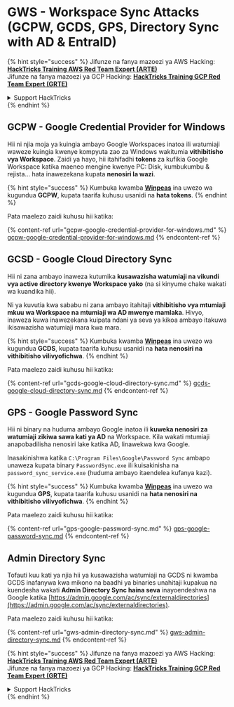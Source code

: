 # GWS - Workspace Sync Attacks (GCPW, GCDS, GPS, Directory Sync with AD & EntraID)

{% hint style="success" %}
Jifunze na fanya mazoezi ya AWS Hacking:<img src="../../../.gitbook/assets/image (1) (1) (1) (1).png" alt="" data-size="line">[**HackTricks Training AWS Red Team Expert (ARTE)**](https://training.hacktricks.xyz/courses/arte)<img src="../../../.gitbook/assets/image (1) (1) (1) (1).png" alt="" data-size="line">\
Jifunze na fanya mazoezi ya GCP Hacking: <img src="../../../.gitbook/assets/image (2) (1).png" alt="" data-size="line">[**HackTricks Training GCP Red Team Expert (GRTE)**<img src="../../../.gitbook/assets/image (2) (1).png" alt="" data-size="line">](https://training.hacktricks.xyz/courses/grte)

<details>

<summary>Support HackTricks</summary>

* Angalia [**mpango wa usajili**](https://github.com/sponsors/carlospolop)!
* **Jiunge na** 💬 [**kikundi cha Discord**](https://discord.gg/hRep4RUj7f) au [**kikundi cha telegram**](https://t.me/peass) au **tufuatilie** kwenye **Twitter** 🐦 [**@hacktricks\_live**](https://twitter.com/hacktricks_live)**.**
* **Shiriki mbinu za hacking kwa kuwasilisha PRs kwa** [**HackTricks**](https://github.com/carlospolop/hacktricks) na [**HackTricks Cloud**](https://github.com/carlospolop/hacktricks-cloud) github repos.

</details>
{% endhint %}

## GCPW - Google Credential Provider for Windows

Hii ni njia moja ya kuingia ambayo Google Workspaces inatoa ili watumiaji waweze kuingia kwenye kompyuta zao za Windows wakitumia **vithibitisho vya Workspace**. Zaidi ya hayo, hii itahifadhi **tokens** za kufikia Google Workspace katika maeneo mengine kwenye PC: Disk, kumbukumbu & rejista... hata inawezekana kupata **nenosiri la wazi**.

{% hint style="success" %}
Kumbuka kwamba [**Winpeas**](https://github.com/peass-ng/PEASS-ng/tree/master/winPEAS/winPEASexe) ina uwezo wa kugundua **GCPW**, kupata taarifa kuhusu usanidi na **hata tokens**.
{% endhint %}

Pata maelezo zaidi kuhusu hii katika:

{% content-ref url="gcpw-google-credential-provider-for-windows.md" %}
[gcpw-google-credential-provider-for-windows.md](gcpw-google-credential-provider-for-windows.md)
{% endcontent-ref %}

## GCSD - Google Cloud Directory Sync

Hii ni zana ambayo inaweza kutumika **kusawazisha watumiaji na vikundi vya active directory kwenye Workspace yako** (na si kinyume chake wakati wa kuandika hii).

Ni ya kuvutia kwa sababu ni zana ambayo itahitaji **vithibitisho vya mtumiaji mkuu wa Workspace na mtumiaji wa AD mwenye mamlaka**. Hivyo, inaweza kuwa inawezekana kuipata ndani ya seva ya kikoa ambayo itakuwa ikisawazisha watumiaji mara kwa mara.

{% hint style="success" %}
Kumbuka kwamba [**Winpeas**](https://github.com/peass-ng/PEASS-ng/tree/master/winPEAS/winPEASexe) ina uwezo wa kugundua **GCDS**, kupata taarifa kuhusu usanidi na **hata nenosiri na vithibitisho vilivyofichwa**.
{% endhint %}

Pata maelezo zaidi kuhusu hii katika:

{% content-ref url="gcds-google-cloud-directory-sync.md" %}
[gcds-google-cloud-directory-sync.md](gcds-google-cloud-directory-sync.md)
{% endcontent-ref %}

## GPS - Google Password Sync

Hii ni binary na huduma ambayo Google inatoa ili **kuweka nenosiri za watumiaji zikiwa sawa kati ya AD** na Workspace. Kila wakati mtumiaji anapobadilisha nenosiri lake katika AD, linawekwa kwa Google.

Inasakinishwa katika `C:\Program Files\Google\Password Sync` ambapo unaweza kupata binary `PasswordSync.exe` ili kuisakinisha na `password_sync_service.exe` (huduma ambayo itaendelea kufanya kazi).

{% hint style="success" %}
Kumbuka kwamba [**Winpeas**](https://github.com/peass-ng/PEASS-ng/tree/master/winPEAS/winPEASexe) ina uwezo wa kugundua **GPS**, kupata taarifa kuhusu usanidi na **hata nenosiri na vithibitisho vilivyofichwa**.
{% endhint %}

Pata maelezo zaidi kuhusu hii katika:

{% content-ref url="gps-google-password-sync.md" %}
[gps-google-password-sync.md](gps-google-password-sync.md)
{% endcontent-ref %}

## Admin Directory Sync

Tofauti kuu kati ya njia hii ya kusawazisha watumiaji na GCDS ni kwamba GCDS inafanywa kwa mikono na baadhi ya binaries unahitaji kupakua na kuendesha wakati **Admin Directory Sync haina seva** inayoendeshwa na Google katika [https://admin.google.com/ac/sync/externaldirectories](https://admin.google.com/ac/sync/externaldirectories).

Pata maelezo zaidi kuhusu hii katika:

{% content-ref url="gws-admin-directory-sync.md" %}
[gws-admin-directory-sync.md](gws-admin-directory-sync.md)
{% endcontent-ref %}

{% hint style="success" %}
Jifunze na fanya mazoezi ya AWS Hacking:<img src="../../../.gitbook/assets/image (1) (1) (1) (1).png" alt="" data-size="line">[**HackTricks Training AWS Red Team Expert (ARTE)**](https://training.hacktricks.xyz/courses/arte)<img src="../../../.gitbook/assets/image (1) (1) (1) (1).png" alt="" data-size="line">\
Jifunze na fanya mazoezi ya GCP Hacking: <img src="../../../.gitbook/assets/image (2) (1).png" alt="" data-size="line">[**HackTricks Training GCP Red Team Expert (GRTE)**<img src="../../../.gitbook/assets/image (2) (1).png" alt="" data-size="line">](https://training.hacktricks.xyz/courses/grte)

<details>

<summary>Support HackTricks</summary>

* Angalia [**mpango wa usajili**](https://github.com/sponsors/carlospolop)!
* **Jiunge na** 💬 [**kikundi cha Discord**](https://discord.gg/hRep4RUj7f) au [**kikundi cha telegram**](https://t.me/peass) au **tufuatilie** kwenye **Twitter** 🐦 [**@hacktricks\_live**](https://twitter.com/hacktricks_live)**.**
* **Shiriki mbinu za hacking kwa kuwasilisha PRs kwa** [**HackTricks**](https://github.com/carlospolop/hacktricks) na [**HackTricks Cloud**](https://github.com/carlospolop/hacktricks-cloud) github repos.

</details>
{% endhint %}
